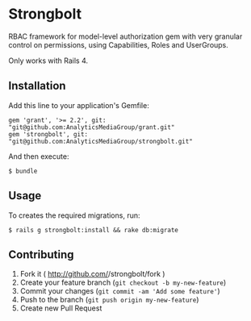 # Strongbolt

RBAC framework for model-level authorization gem with very granular control on permissions, using Capabilities, Roles and UserGroups.

Only works with Rails 4.

## Installation

Add this line to your application's Gemfile:

    gem 'grant', '>= 2.2', git: "git@github.com:AnalyticsMediaGroup/grant.git"
    gem 'strongbolt', git: "git@github.com:AnalyticsMediaGroup/strongbolt.git"

And then execute:

    $ bundle

## Usage

To creates the required migrations, run:

    $ rails g strongbolt:install && rake db:migrate

## Contributing

1. Fork it ( http://github.com/<my-github-username>/strongbolt/fork )
2. Create your feature branch (`git checkout -b my-new-feature`)
3. Commit your changes (`git commit -am 'Add some feature'`)
4. Push to the branch (`git push origin my-new-feature`)
5. Create new Pull Request
